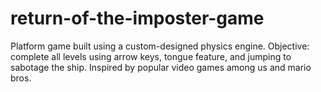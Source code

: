 # return-of-the-imposter-game
Platform game built using a custom-designed physics engine. Objective: complete all levels using arrow keys, tongue feature, and jumping to sabotage the ship. Inspired by popular video games among us and mario bros.
